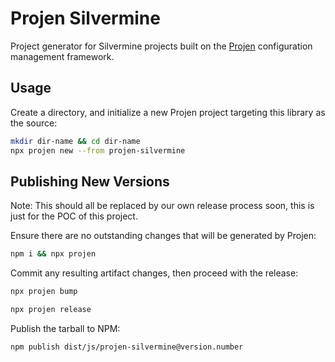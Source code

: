 # Projen Silvermine

Project generator for Silvermine projects built on the [Projen][url-projen] configuration
management framework.

## Usage

Create a directory, and initialize a new Projen project targeting this library
as the source:

```bash
mkdir dir-name && cd dir-name
npx projen new --from projen-silvermine
```

## Publishing New Versions

Note: This should all be replaced by our own release process soon, this is just for
the POC of this project.

Ensure there are no outstanding changes that will be generated by Projen:

```bash
npm i && npx projen
```

Commit any resulting artifact changes, then proceed with the release:

```bash
npx projen bump
```

```bash
npx projen release
```

Publish the tarball to NPM:

```bash
npm publish dist/js/projen-silvermine@version.number
```

[url-projen]: https://projen.io/
